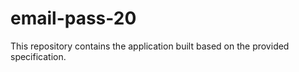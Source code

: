 # email-pass-20

This repository contains the application built based on the provided specification.